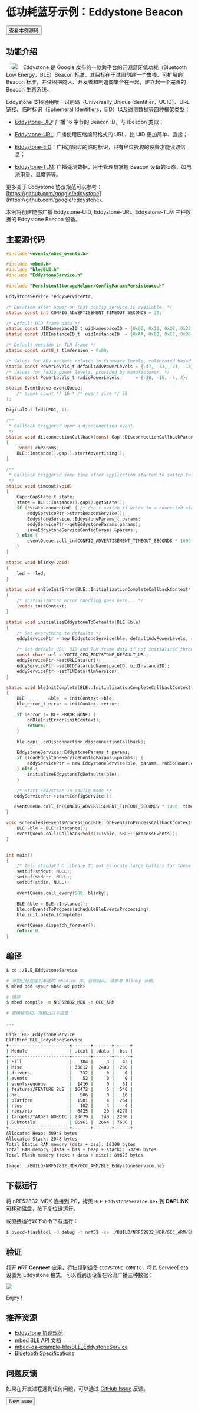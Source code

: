 # 低功耗蓝牙示例：Eddystone Beacon

<a href="https://github.com/makerdiary/mbed-os-example-ble/tree/master/BLE_EddystoneService"><button data-md-color-primary="indigo">查看本例源码</button></a>

## 功能介绍
<img align="left" src="https://img.makerdiary.co/wiki/nrf52832mdk/eddystone_logo.png" hspace="15" style="float: left">Eddystone 是 Google 发布的一款跨平台的开源蓝牙低功耗（Bluetooth Low Energy，BLE）Beacon 标准，其目标在于试图创建一个鲁棒、可扩展的 Beacon 标准，并试图把商人、开发者和制造商集合在一起，建立起一个完善的 Beacon 生态系统。

Eddystone 支持通用唯一识别码（Universally Unique Identifier，UUID）、URL链接、临时标识（Ephemeral Identifiers，EID）以及遥测数据等四种框架类型：

* [Eddystone-UID](https://github.com/google/eddystone/tree/master/eddystone-uid): 广播 16 字节的 Beacon ID，与 iBeacon 类似；

* [Eddystone-URL](https://github.com/google/eddystone/tree/master/eddystone-url): 广播使用压缩编码格式的 URL，比 UID 更加简单、直接；

* [Eddystone-EID](https://github.com/google/eddystone/tree/master/eddystone-eid)：广播加密过的临时标识，只有经过授权的设备才能读取信息；

* [Eddystone-TLM](https://github.com/google/eddystone/tree/master/eddystone-tlm): 广播遥测数据，用于管理员掌握 Beacon 设备的状态，如电池电量、温度等等。

更多关于 Eddystone 协议规范可以参考：[https://github.com/google/eddystone](https://github.com/google/eddystone).

本例将创建能够广播 Eddystone-UID, Eddystone-URL, Eddystone-TLM 三种数据的 Eddystone Beacon 设备。

## 主要源代码

``` c
#include <events/mbed_events.h>

#include <mbed.h>
#include "ble/BLE.h"
#include "EddystoneService.h"

#include "PersistentStorageHelper/ConfigParamsPersistence.h"

EddystoneService *eddyServicePtr;

/* Duration after power-on that config service is available. */
static const int CONFIG_ADVERTISEMENT_TIMEOUT_SECONDS = 30;

/* Default UID frame data */
static const UIDNamespaceID_t uidNamespaceID = {0x00, 0x11, 0x22, 0x33, 0x44, 0x55, 0x66, 0x77, 0x88, 0x99};
static const UIDInstanceID_t  uidInstanceID  = {0xAA, 0xBB, 0xCC, 0xDD, 0xEE, 0xFF};

/* Default version in TLM frame */
static const uint8_t tlmVersion = 0x00;

/* Values for ADV packets related to firmware levels, calibrated based on measured values at 1m */
static const PowerLevels_t defaultAdvPowerLevels = {-47, -33, -21, -13};
/* Values for radio power levels, provided by manufacturer. */
static const PowerLevels_t radioPowerLevels      = {-30, -16, -4, 4};

static EventQueue eventQueue(
    /* event count */ 16 * /* event size */ 32
);

DigitalOut led(LED1, 1);

/**
 * Callback triggered upon a disconnection event.
 */
static void disconnectionCallback(const Gap::DisconnectionCallbackParams_t *cbParams)
{
    (void) cbParams;
    BLE::Instance().gap().startAdvertising();
}

/**
 * Callback triggered some time after application started to switch to beacon mode.
 */
static void timeout(void)
{
    Gap::GapState_t state;
    state = BLE::Instance().gap().getState();
    if (!state.connected) { /* don't switch if we're in a connected state. */
        eddyServicePtr->startBeaconService();
        EddystoneService::EddystoneParams_t params;
        eddyServicePtr->getEddystoneParams(params);
        saveEddystoneServiceConfigParams(&params);
    } else {
        eventQueue.call_in(CONFIG_ADVERTISEMENT_TIMEOUT_SECONDS * 1000, timeout);
    }
}

static void blinky(void)
{
    led = !led;
}

static void onBleInitError(BLE::InitializationCompleteCallbackContext* initContext)
{
    /* Initialization error handling goes here... */
    (void) initContext;
}

static void initializeEddystoneToDefaults(BLE &ble)
{
    /* Set everything to defaults */
    eddyServicePtr = new EddystoneService(ble, defaultAdvPowerLevels, radioPowerLevels, eventQueue);

    /* Set default URL, UID and TLM frame data if not initialized through the config service */
    const char* url = YOTTA_CFG_EDDYSTONE_DEFAULT_URL;
    eddyServicePtr->setURLData(url);
    eddyServicePtr->setUIDData(uidNamespaceID, uidInstanceID);
    eddyServicePtr->setTLMData(tlmVersion);
}

static void bleInitComplete(BLE::InitializationCompleteCallbackContext* initContext)
{
    BLE         &ble  = initContext->ble;
    ble_error_t error = initContext->error;

    if (error != BLE_ERROR_NONE) {
        onBleInitError(initContext);
        return;
    }

    ble.gap().onDisconnection(disconnectionCallback);

    EddystoneService::EddystoneParams_t params;
    if (loadEddystoneServiceConfigParams(&params)) {
        eddyServicePtr = new EddystoneService(ble, params, radioPowerLevels, eventQueue);
    } else {
        initializeEddystoneToDefaults(ble);
    }

    /* Start Eddystone in config mode */
   eddyServicePtr->startConfigService();

   eventQueue.call_in(CONFIG_ADVERTISEMENT_TIMEOUT_SECONDS * 1000, timeout);
}

void scheduleBleEventsProcessing(BLE::OnEventsToProcessCallbackContext* context) {
    BLE &ble = BLE::Instance();
    eventQueue.call(Callback<void()>(&ble, &BLE::processEvents));
}


int main()
{
    /* Tell standard C library to not allocate large buffers for these streams */
    setbuf(stdout, NULL);
    setbuf(stderr, NULL);
    setbuf(stdin, NULL);

    eventQueue.call_every(500, blinky);

    BLE &ble = BLE::Instance();
    ble.onEventsToProcess(scheduleBleEventsProcessing);
    ble.init(bleInitComplete);

    eventQueue.dispatch_forever();
    return 0;
}

```

## 编译

``` sh
$ cd ./BLE_EddystoneService

# 添加已经克隆到本地的 mbed-os 库。若有疑问，请参考 Blinky 示例。
$ mbed add <your-mbed-os-path>

# 编译
$ mbed compile -m NRF52832_MDK -t GCC_ARM

# 若编译成功，将输出以下信息：

...

Link: BLE_EddystoneService
Elf2Bin: BLE_EddystoneService
+-----------------------+-------+-------+------+
| Module                | .text | .data | .bss |
+-----------------------+-------+-------+------+
| Fill                  |   184 |     3 |   43 |
| Misc                  | 35812 |  2488 |  230 |
| drivers               |   732 |     0 |    0 |
| events                |    52 |     0 |    0 |
| events/equeue         |  1416 |     0 |   61 |
| features/FEATURE_BLE  | 16472 |     5 |  540 |
| hal                   |   506 |     0 |   16 |
| platform              |  1581 |     4 |  264 |
| rtos                  |   102 |     4 |    4 |
| rtos/rtx              |  6425 |    20 | 4278 |
| targets/TARGET_NORDIC | 23679 |   140 | 2200 |
| Subtotals             | 86961 |  2664 | 7636 |
+-----------------------+-------+-------+------+
Allocated Heap: 40948 bytes
Allocated Stack: 2048 bytes
Total Static RAM memory (data + bss): 10300 bytes
Total RAM memory (data + bss + heap + stack): 53296 bytes
Total Flash memory (text + data + misc): 89625 bytes

Image: ./BUILD/NRF52832_MDK/GCC_ARM/BLE_EddystoneService.hex

```

## 下载运行

将 nRF52832-MDK 连接到 PC，拷贝 `BLE_EddystoneService.hex` 到 **DAPLINK** 可移动磁盘，按下复位键运行。

或直接运行以下命令下载运行：

``` sh
$ pyocd-flashtool -d debug -t nrf52 -ce ./BUILD/NRF52832_MDK/GCC_ARM/BLE_EddystoneService.hex

```


## 验证
打开 **nRF Connect** 应用，将扫描到设备 `EDDYSTONE CONFIG`，将其 ServiceData 设置为 Eddystone 格式，可以看到该设备在轮流广播三种数据：

![](https://img.makerdiary.co/wiki/nrf52832mdk/mbed-eddystone-service.gif)

Enjoy !

## 推荐资源

* [Eddystone 协议规范](https://github.com/google/eddystone)
* [mbed BLE API 文档](https://docs.mbed.com/docs/mbed-os-api-reference/en/latest/APIs/communication/ble/)
* [mbed-os-example-ble/BLE_EddystoneService](https://github.com/makerdiary/mbed-os-example-ble/tree/master/BLE_EddystoneService)
* [Bluetooth Specifications](https://www.bluetooth.com/specifications)

## 问题反馈

如果在开发过程遇到任何问题，可以通过 [GitHub Issue](https://github.com/makerdiary/nrf52832-mdk/issues) 反馈。

<a href="https://github.com/makerdiary/nrf52832-mdk/issues/new"><button data-md-color-primary="green">New Issue</button></a>

